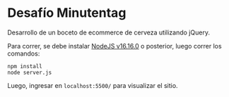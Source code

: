 # Desafío Minutentag

Desarrollo de un boceto de ecommerce de cerveza utilizando jQuery.

Para correr, se debe instalar [NodeJS v16.16.0](https://nodejs.org/en/download) o posterior, luego correr los comandos:

```
npm install
node server.js
```

Luego, ingresar en `localhost:5500/` para visualizar el sitio.
